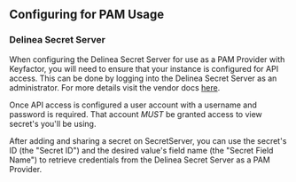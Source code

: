 ## Configuring for PAM Usage
### Delinea Secret Server
When configuring the Delinea Secret Server for use as a PAM Provider with Keyfactor, you will need to ensure that your 
instance is configured for API access. This can be done by logging into the Delinea Secret Server as an administrator.
For more details visit the vendor docs [here](https://docs.delinea.com/secrets/current/api-scripting/sdk-cli/index.md#setup_procedure).

Once API access is configured a user account with a username and password is required. That account *MUST* be granted access 
to view secret's you'll be using. 

After adding and sharing a secret on SecretServer, you can use the secret's ID (the "Secret ID") and the desired value's 
field name (the "Secret Field Name") to retrieve credentials from the Delinea Secret Server as a PAM Provider.
